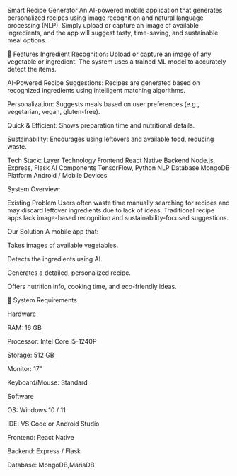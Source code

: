 Smart Recipe Generator
An AI-powered mobile application that generates personalized recipes using image recognition and natural language processing (NLP). Simply upload or capture an image of available ingredients, and the app will suggest tasty, time-saving, and sustainable meal options.

📌 Features
Ingredient Recognition: Upload or capture an image of any vegetable or ingredient. The system uses a trained ML model to accurately detect the items.

AI-Powered Recipe Suggestions: Recipes are generated based on recognized ingredients using intelligent matching algorithms.

Personalization: Suggests meals based on user preferences (e.g., vegetarian, vegan, gluten-free).

Quick & Efficient: Shows preparation time and nutritional details.

Sustainability: Encourages using leftovers and available food, reducing waste.

Tech Stack:
Layer	Technology
Frontend	React Native
Backend	Node.js, Express, Flask
AI Components	TensorFlow, Python NLP
Database	MongoDB
Platform	Android / Mobile Devices

System Overview:

Existing Problem
Users often waste time manually searching for recipes and may discard leftover ingredients due to lack of ideas. Traditional recipe apps lack image-based recognition and sustainability-focused suggestions.

Our Solution
A mobile app that:

Takes images of available vegetables.

Detects the ingredients using AI.

Generates a detailed, personalized recipe.

Offers nutrition info, cooking time, and eco-friendly ideas.

🧾 System Requirements

Hardware

RAM: 16 GB

Processor: Intel Core i5-1240P

Storage: 512 GB

Monitor: 17”

Keyboard/Mouse: Standard

Software

OS: Windows 10 / 11

IDE: VS Code or Android Studio

Frontend: React Native

Backend: Express / Flask

Database: MongoDB,MariaDB

